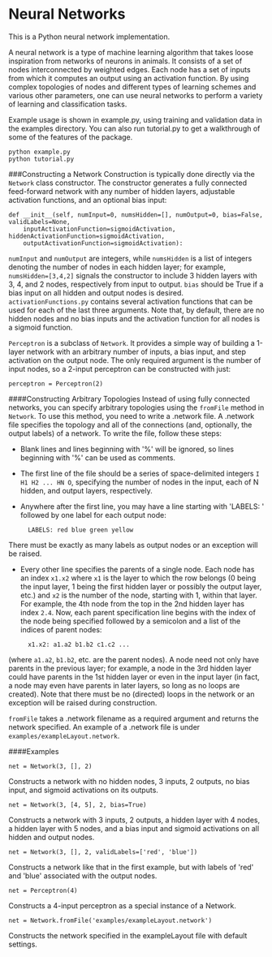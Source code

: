 Neural Networks
===========

This is a Python neural network implementation.

A neural network is a type of machine learning algorithm that takes loose inspiration from networks of neurons in animals. It consists of a set of nodes interconnected by weighted edges. Each node has a set of inputs from which it computes an output using an activation function. By using complex topologies of nodes and different types of learning schemes and various other parameters, one can use neural networks to perform a variety of learning and classification tasks.

Example usage is shown in example.py, using training and validation data in the examples directory. You can also run tutorial.py to get a walkthrough of some of the features of the package.

    python example.py
    python tutorial.py

###Constructing a Network
Construction is typically done directly via the `Network` class constructor. The constructor generates a fully connected feed-forward network with any number of hidden layers, adjustable activation functions, and an optional bias input:

    def __init__(self, numInput=0, numsHidden=[], numOutput=0, bias=False, validLabels=None,
        inputActivationFunction=sigmoidActivation, hiddenActivationFunction=sigmoidActivation,
        outputActivationFunction=sigmoidActivation):
`numInput` and `numOutput` are integers, while `numsHidden` is a list of integers denoting the number of nodes in each hidden layer; for example, `numsHidden=[3,4,2]` signals the constructor to include 3 hidden layers with 3, 4, and 2 nodes, respectively from input to output. `bias` should be True if a bias input on all hidden and output nodes is desired. `activationFunctions.py` contains several activation functions that can be used for each of the last three arguments. Note that, by default, there are no hidden nodes and no bias inputs and the activation function for all nodes is a sigmoid function.

`Perceptron` is a subclass of `Network`. It provides a simple way of building a 1-layer network with an arbitrary number of inputs, a bias input, and step activation on the output node. The only required argument is the number of input nodes, so a 2-input perceptron can be constructed with just:

    perceptron = Perceptron(2)

####Constructing Arbitrary Topologies
Instead of using fully connected networks, you can specify arbitrary topologies using the `fromFile` method in `Network`. To use this method, you need to write a .network file. A .network file specifies the topology and all of the connections (and, optionally, the output labels) of a network. To write the file, follow these steps:
* Blank lines and lines beginning with '%' will be ignored, so lines beginning with '%' can be used as comments.
* The first line of the file should be a series of space-delimited integers `I H1 H2 ... HN O`, specifying the number of nodes in the input, each of N hidden, and output layers, respectively.
* Anywhere after the first line, you may have a line starting with 'LABELS: ' followed by one label for each output node:

        LABELS: red blue green yellow
There must be exactly as many labels as output nodes or an exception will be raised.
* Every other line specifies the parents of a single node. Each node has an index `x1.x2` where `x1` is the layer to which the row belongs (0 being the input layer, 1 being the first hidden layer or possibly the output layer, etc.) and `x2` is the number of the node, starting with 1, within that layer. For example, the 4th node from the top in the 2nd hidden layer has index `2.4`. Now, each parent specification line begins with the index of the node being specified followed by a semicolon and a list of the indices of parent nodes: 

        x1.x2: a1.a2 b1.b2 c1.c2 ... 
(where `a1.a2`, `b1.b2`, etc. are the parent nodes). A node need not only have parents in the previous layer; for example, a node in the 3rd hidden layer could have parents in the 1st hidden layer or even in the input layer (in fact, a node may even have parents in later layers, so long as no loops are created). Note that there must be no (directed) loops in the network or an exception will be raised during construction.

`fromFile` takes a .network filename as a required argument and returns the network specified. An example of a .network file is under `examples/exampleLayout.network`.

####Examples

    net = Network(3, [], 2)
Constructs a network with no hidden nodes, 3 inputs, 2 outputs, no bias input, and sigmoid activations on its outputs.

    net = Network(3, [4, 5], 2, bias=True)
Constructs a network with 3 inputs, 2 outputs, a hidden layer with 4 nodes, a hidden layer with 5 nodes, and a bias input and sigmoid activations on all hidden and output nodes.

    net = Network(3, [], 2, validLabels=['red', 'blue'])
Constructs a network like that in the first example, but with labels of 'red' and 'blue' associated with the output nodes.

    net = Perceptron(4)
Constructs a 4-input perceptron as a special instance of a Network.

    net = Network.fromFile('examples/exampleLayout.network')
Constructs the network specified in the exampleLayout file with default settings.
